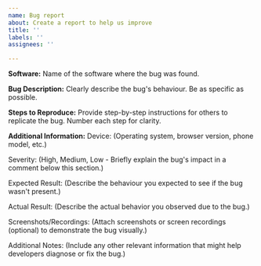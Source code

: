 ```yaml
---
name: Bug report
about: Create a report to help us improve
title: ''
labels: ''
assignees: ''

---
```


**Software:**
Name of the software where the bug was found.

**Bug Description:**
Clearly describe the bug's behaviour. Be as specific as possible.

**Steps to Reproduce:**
Provide step-by-step instructions for others to replicate the bug. Number each step for clarity.

**Additional Information:**
Device: (Operating system, browser version, phone model, etc.)

Severity: (High, Medium, Low - Briefly explain the bug's impact in a comment below this section.)

Expected Result: (Describe the behaviour you expected to see if the bug wasn't present.)

Actual Result: (Describe the actual behavior you observed due to the bug.)

Screenshots/Recordings: (Attach screenshots or screen recordings (optional) to demonstrate the bug visually.)

Additional Notes: (Include any other relevant information that might help developers diagnose or fix the bug.)
